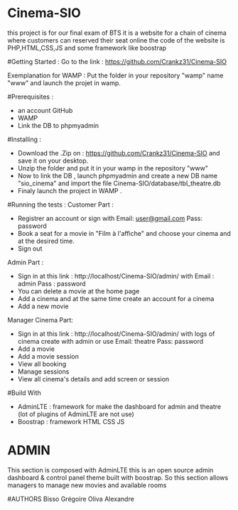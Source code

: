 # Cinema-SIO
this project is for our final exam of BTS 
it is a website for a chain of cinema where customers can reserved their seat online
the code of the website is PHP,HTML,CSS,JS and some framework like boostrap

#Getting Started :
Go to the link : https://github.com/Crankz31/Cinema-SIO

Exemplanation for WAMP :
Put the folder in your repository "wamp" name "www" and launch the projet in wamp.

#Prerequisites :
- an account GitHub
- WAMP
- Link the DB to phpmyadmin

#Installing :
- Download the .Zip on : https://github.com/Crankz31/Cinema-SIO and save it on your desktop.
- Unzip the folder and put it in your wamp in the repository "www"
- Now to link the DB , launch phpmyadmin and create a new DB name "sio_cinema" and import the file Cinema-SIO/database/tbl_theatre.db
- Finaly launch the project in WAMP .

#Running the tests :
 Customer Part :
- Registrer an account or sign with Email: user@gmail.com Pass: password
- Book a seat for a movie in "Film à l'affiche" and choose your cinema and at the desired time.
- Sign out 

 Admin Part :
- Sign in at this link : http://localhost/Cinema-SIO/admin/  with Email : admin
Pass : password
- You can delete a movie at the home page
- Add a cinema and at the same time create an account for a cinema 
- Add a new movie 

 Manager Cinema Part:
- Sign in at this link : http://localhost/Cinema-SIO/admin/ with logs of cinema create with admin or use Email: theatre Pass: password
- Add a movie 
- Add a movie session
- View all booking
- Manage sessions 
- View all cinema's details and add screen or session 

#Build With
- AdminLTE : framework for make the dashboard for admin and theatre (lot of plugins of AdminLTE are not use)
- Boostrap : framework HTML CSS JS

# ADMIN
This section is composed with AdminLTE this is an open source admin dashboard & control panel theme built with boostrap.
So this section allows managers to manage new movies and available rooms


#AUTHORS
    Bisso Grégoire
    Oliva Alexandre